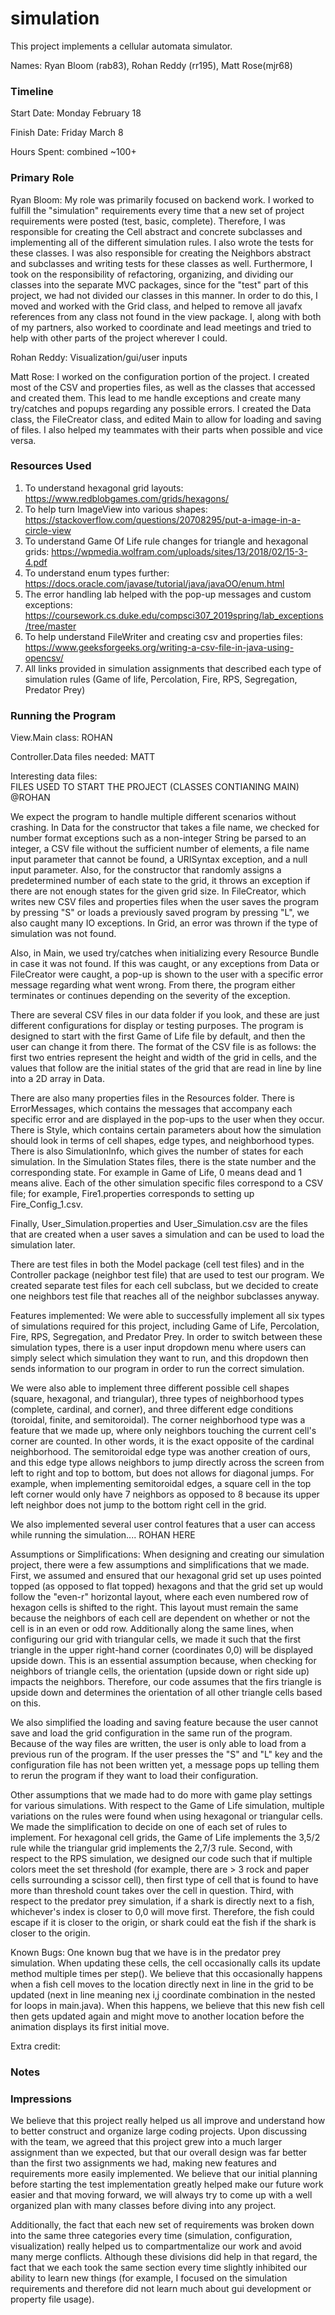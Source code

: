 simulation
====

This project implements a cellular automata simulator.

Names: Ryan Bloom (rab83), Rohan Reddy (rr195), Matt Rose(mjr68)

### Timeline

Start Date: Monday February 18

Finish Date: Friday March 8

Hours Spent: combined ~100+

### Primary Role
Ryan Bloom: My role was primarily focused on backend work.  I worked to fulfill the "simulation" requirements every time that a new set of project requirements were posted (test, basic, complete).  Therefore, I was responsible for creating the Cell abstract and concrete subclasses and implementing all of the different simulation rules.  I also wrote the tests for these classes.  I was also responsible for creating the Neighbors abstract and subclasses and writing tests for these classes as well.  Furthermore, I took on the responsibility of refactoring, organizing, and dividing our classes into the separate MVC packages, since for the "test" part of this project, we had not divided our classes in this manner. In order to do this, I moved and worked with the Grid class, and helped to remove all javafx references from any class not found in the view package.  I, along with both of my partners, also worked to coordinate and lead meetings and tried to help with other parts of the project wherever I could.      

Rohan Reddy: Visualization/gui/user inputs

Matt Rose: I worked on the configuration portion of the project. I created most of the CSV and properties files, as well as the classes that accessed and created them. This lead to me handle exceptions and create many try/catches and popups regarding any possible errors. I created the Data class, the FileCreator class, and edited Main to allow for loading and saving of files. I also helped my teammates with their parts when possible and vice versa.

### Resources Used
1) To understand hexagonal grid layouts:  https://www.redblobgames.com/grids/hexagons/
2) To help turn ImageView into various shapes: https://stackoverflow.com/questions/20708295/put-a-image-in-a-circle-view
3) To understand Game Of Life rule changes for triangle and hexagonal grids: https://wpmedia.wolfram.com/uploads/sites/13/2018/02/15-3-4.pdf
4) To understand enum types further: https://docs.oracle.com/javase/tutorial/java/javaOO/enum.html
5) The error handling lab helped with the pop-up messages and custom exceptions: https://coursework.cs.duke.edu/compsci307_2019spring/lab_exceptions/tree/master
6) To help understand FileWriter and creating csv and properties files: https://www.geeksforgeeks.org/writing-a-csv-file-in-java-using-opencsv/
7) All links provided in simulation assignments that described each type of simulation rules (Game of life, Percolation, Fire, RPS, Segregation, Predator Prey)


### Running the Program

View.Main class: ROHAN

Controller.Data files needed: MATT

Interesting data files:  
FILES USED TO START THE PROJECT (CLASSES CONTIANING MAIN) @ROHAN 

We expect the program to handle multiple different scenarios without crashing. In Data for the constructor that takes a file name, we checked for number format exceptions such as a non-integer String be parsed to an integer, a CSV file without the sufficient number of elements, a file name input parameter that cannot be found, a URISyntax exception, and a null input parameter. Also, for the constructor that randomly assigns a predetermined number of each state to the grid, it throws an exception if there are not enough states for the given grid size.
In FileCreator, which writes new CSV files and properties files when the user saves the program by pressing "S" or loads a previously saved program by pressing "L", we also caught many IO exceptions. 
In Grid, an error was thrown if the type of simulation was not found.

Also, in Main, we used try/catches when initializing every Resource Bundle in case it was not found. If this was caught, or any exceptions from Data or FileCreator were caught, a pop-up is shown to the user with a specific error message regarding what went wrong. From there, the program either terminates or continues depending on the severity of the exception.

There are several CSV files in our data folder if you look, and these are just different configurations for display or testing purposes. The program is designed to start with the first Game of Life file by default, and then the user can change it from there. The format of the CSV file is as follows: the first two entries represent the height and width of the grid in cells, and the values that follow are the initial states of the grid that are read in line by line into a 2D array in Data.

There are also many properties files in the Resources folder. There is ErrorMessages, which contains the messages that accompany each specific error and are displayed in the pop-ups to the user when they occur. There is Style, which contains certain parameters about how the simulation should look in terms of cell shapes, edge types, and neighborhood types. There is also SimulationInfo, which gives the number of states for each simulation. In the Simulation States files, there is the state number and the corresponding state. For example in Game of Life, 0 means dead and 1 means alive. Each of the other simulation specific files correspond to a CSV file; for example, Fire1.properties corresponds to setting up Fire_Config_1.csv. 

Finally, User_Simulation.properties and User_Simulation.csv are the files that are created when a user saves a simulation and can be used to load the simulation later.

There are test files in both the Model package (cell test files) and in the Controller package (neighbor test file) that are used to test our program.  We created separate test files for each cell subclass, but we decided to create one neighbors test file that reaches all of the neighbor subclasses anyway.   

Features implemented: We were able to successfully implement all six types of simulations required for this project, including Game of Life, Percolation, Fire, RPS, Segregation, and Predator Prey.  In order to switch between these simulation types, there is a user input dropdown menu where users can simply select which simulation they want to run, and this dropdown then sends information to our program in order to run the correct simulation.  

We were also able to implement three different possible cell shapes (square, hexagonal, and triangular), three types of neighborhood types (complete, cardinal, and corner), and three different edge conditions (toroidal, finite, and semitoroidal).  The corner neighborhood type was a feature that we made up, where only neighbors touching the current cell's corner are counted.  In other words, it is the exact opposite of the cardinal neighborhood.  The semitoroidal edge type was another creation of ours, and this edge type allows neighbors to jump directly across the screen from left to right and top to bottom, but does not allows for diagonal jumps.  For example, when implementing semitoroidal edges, a square cell in the top left corner would only have 7 neighbors as opposed to 8 because its upper left neighbor does not jump to the bottom right cell in the grid. 

We also implemented several user control features that a user can access while running the simulation.... ROHAN HERE
   

Assumptions or Simplifications:  When designing and creating our simulation project, there were a few assumptions and simplifications that we made.  First, we assumed and ensured that our hexagonal grid set up uses pointed topped (as opposed to flat topped) hexagons and that the grid set up would follow the "even-r" horizontal layout, where each even numbered row of hexagon cells is shifted to the right.  This layout must remain the same because the neighbors of each cell are dependent on whether or not the cell is in an even or odd row.  Additionally along the same lines, when configuring our grid with triangular cells, we made it such that the first triangle in the upper right-hand corner (coordinates 0,0) will be displayed upside down.  This is an essential assumption because, when checking for neighbors of triangle cells, the orientation (upside down or right side up) impacts the neighbors.  Therefore, our code assumes that the firs triangle is upside down and determines the orientation of all other triangle cells based on this.    

We also simplified the loading and saving feature because the user cannot save and load the grid configuration in the same run of the program. Because of the way files are written, the user is only able to load from a previous run of the program. If the user presses the "S" and "L" key and the configuration file has not been written yet, a message pops up telling them to rerun the program if they want to load their configuration.

Other assumptions that we made had to do more with game play settings for various simulations.  With respect to the Game of Life simulation, multiple variations on the rules were found when using hexagonal or triangular cells.  We made the simplification to decide on one of each set of rules to implement.  For hexagonal cell grids, the Game of Life implements the 3,5/2 rule while the triangular grid implements the 2,7/3 rule.  Second, with respect to the RPS simulation, we designed our code such that if multiple colors meet the set threshold (for example, there are > 3 rock and paper cells surrounding a scissor cell), then first type of cell that is found to have more than threshold count takes over the cell in question.  Third, with respect to the predator prey simulation, if a shark is directly next to a fish, whichever's index is closer to 0,0 will move first.  Therefore, the fish could escape if it is closer to the origin, or shark could eat the fish if the shark is closer to the origin.

Known Bugs: One known bug that we have is in the predator prey simulation.  When updating these cells, the cell occasionally calls its update method multiple times per step().  We believe that this occasionally happens when a fish cell moves to the location directly next in line in the grid to be updated (next in line meaning nex i,j coordinate combination in the nested for loops in main.java).  When this happens, we believe that this new fish cell then gets updated again and might move to another location before the animation displays its first initial move.   

Extra credit:


### Notes


### Impressions
We believe that this project really helped us all improve and understand how to better construct and organize large coding projects.  Upon discussing with the team, we agreed that this project grew into a much larger assignment than we expected, but that our overall design was far better than the first two assignments we had, making new features and requirements more easily implemented.  We believe that our initial planning before starting the test implementation greatly helped make our future work easier and that moving forward, we will always try to come up with a well organized plan with many classes before diving into any project.  

Additionally, the fact that each new set of requirements was broken down into the same three categories every time (simulation, configuration, visualization) really helped us to compartmentalize our work and avoid many merge conflicts.  Although these divisions did help in that regard, the fact that we each took the same section every time slightly inhibited our ability to learn new things (for example, I focused on the simulation requirements and therefore did not learn much about gui development or property file usage).  
